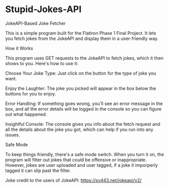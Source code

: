 # Stupid-Jokes-API
JokeAPI-Based Joke Fetcher

This is a simple program built for the Flatiron Phase 1 Final Project. It lets you fetch jokes from the JokeAPI and display them in a user-friendly way.

How it Works

This program uses GET requests to the JokeAPI to fetch jokes, which it then shows to you. Here's how to use it:

Choose Your Joke Type: Just click on the button for the type of joke you want.

Enjoy the Laughter: The joke you picked will appear in the box below the buttons for you to enjoy.

Error Handling: If something goes wrong, you'll see an error message in the box, and all the error details will be logged in the console so you can figure out what happened.

Insightful Console: The console gives you info about the fetch request and all the details about the joke you got, which can help if you run into any issues.

Safe Mode

To keep things friendly, there's a safe mode switch. When you turn it on, the program will filter out jokes that could be offensive or inappropriate. However, jokes are user uploaded and user tagged, if a joke it imporperly tagged it can slip past the filter. 

Joke credit to the users of JokeAPI: https://sv443.net/jokeapi/v2/
